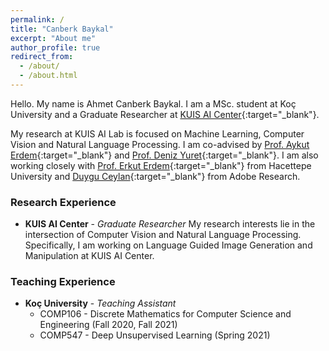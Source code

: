 ```yaml
---
permalink: /
title: "Canberk Baykal"
excerpt: "About me"
author_profile: true
redirect_from: 
  - /about/
  - /about.html
---
```


Hello. My name is Ahmet Canberk Baykal. I am a MSc. student at Koç University and a Graduate Researcher at [KUIS AI Center](https://ai.ku.edu.tr/){:target="_blank"}. 

My research at KUIS AI Lab is focused on Machine Learning, Computer Vision and Natural Language Processing. I am co-advised by [Prof. Aykut Erdem](https://aykuterdem.github.io/){:target="_blank"} and [Prof. Deniz Yuret](http://www.denizyuret.com/){:target="_blank"}. I am also working closely with [Prof. Erkut Erdem](https://web.cs.hacettepe.edu.tr/~erkut/){:target="_blank"} from Hacettepe University and [Duygu Ceylan](https://www.duygu-ceylan.com/){:target="_blank"} from Adobe Research.


### Research Experience
- **KUIS AI Center** - *Graduate Researcher*
My research interests lie in the intersection of Computer Vision and Natural Language Processing. Specifically, I am working on Language Guided Image Generation and Manipulation at KUIS AI Center.

### Teaching Experience
- **Koç University** - *Teaching Assistant* 
    - COMP106 - Discrete Mathematics for Computer Science and Engineering (Fall 2020, Fall 2021)
    - COMP547 - Deep Unsupervised Learning (Spring 2021)